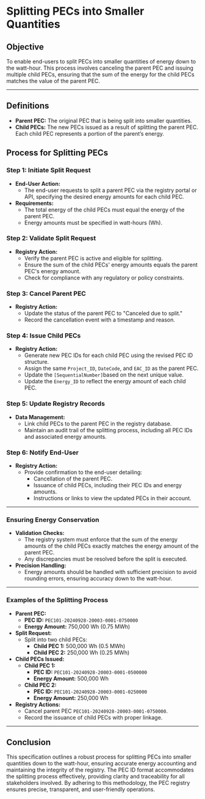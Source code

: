 # Splitting PECs into Smaller Quantities

## **Objective**

To enable end-users to split PECs into smaller quantities of energy down to the watt-hour. This process involves canceling the parent PEC and issuing multiple child PECs, ensuring that the sum of the energy for the child PECs matches the value of the parent PEC.&#x20;

***

## **Definitions**

* **Parent PEC:** The original PEC that is being split into smaller quantities.
* **Child PECs:** The new PECs issued as a result of splitting the parent PEC. Each child PEC represents a portion of the parent’s energy.

## **Process for Splitting PECs**

### **Step 1: Initiate Split Request**

* **End-User Action:**
  * The end-user requests to split a parent PEC via the registry portal or API, specifying the desired energy amounts for each child PEC.
* **Requirements:**
  * The total energy of the child PECs must equal the energy of the parent PEC.
  * Energy amounts must be specified in watt-hours (Wh).

### **Step 2: Validate Split Request**

* **Registry Action:**
  * Verify the parent PEC is active and eligible for splitting.
  * Ensure the sum of the child PECs' energy amounts equals the parent PEC's energy amount.
  * Check for compliance with any regulatory or policy constraints.

### **Step 3: Cancel Parent PEC**

* **Registry Action:**
  * Update the status of the parent PEC to "Canceled due to split."
  * Record the cancellation event with a timestamp and reason.

### **Step 4: Issue Child PECs**

* **Registry Action:**
  * Generate new PEC IDs for each child PEC using the revised PEC ID structure.
  * Assign the same `Project_ID`, `DateCode`, and `EAC_ID` as the parent PEC.
  * Update the `[SequentialNumber]`based on the next unique value.
  * Update the `Energy_ID` to reflect the energy amount of each child PEC.

### **Step 5: Update Registry Records**

* **Data Management:**
  * Link child PECs to the parent PEC in the registry database.
  * Maintain an audit trail of the splitting process, including all PEC IDs and associated energy amounts.

### **Step 6: Notify End-User**

* **Registry Action:**
  * Provide confirmation to the end-user detailing:
    * Cancellation of the parent PEC.
    * Issuance of child PECs, including their PEC IDs and energy amounts.
    * Instructions or links to view the updated PECs in their account.

***

### **Ensuring Energy Conservation**

* **Validation Checks:**
  * The registry system must enforce that the sum of the energy amounts of the child PECs exactly matches the energy amount of the parent PEC.
  * Any discrepancies must be resolved before the split is executed.
* **Precision Handling:**
  * Energy amounts should be handled with sufficient precision to avoid rounding errors, ensuring accuracy down to the watt-hour.

***

### **Examples of the Splitting Process**

* **Parent PEC:**
  * **PEC ID:** `PEC101-20240928-20003-0001-0750000`
  * **Energy Amount:** 750,000 Wh (0.75 MWh)
* **Split Request:**
  * Split into two child PECs:
    * **Child PEC 1:** 500,000 Wh (0.5 MWh)
    * **Child PEC 2:** 250,000 Wh (0.25 MWh)
* **Child PECs Issued:**
  * **Child PEC 1:**
    * **PEC ID:** `PEC101-20240928-20003-0001-0500000`
    * **Energy Amount:** 500,000 Wh
  * **Child PEC 2:**
    * **PEC ID:** `PEC101-20240928-20003-0001-0250000`
    * **Energy Amount:** 250,000 Wh
* **Registry Actions:**
  * Cancel parent PEC `PEC101-20240928-20003-0001-0750000`.
  * Record the issuance of child PECs with proper linkage.

***

## **Conclusion**

This specification outlines a robust process for splitting PECs into smaller quantities down to the watt-hour, ensuring accurate energy accounting and maintaining the integrity of the registry. The PEC ID format accommodates the splitting process effectively, providing clarity and traceability for all stakeholders involved. By adhering to this methodology, the PEC registry ensures precise, transparent, and user-friendly operations.
